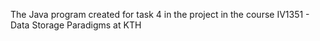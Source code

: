 
The Java program created for task 4 in the project in the course IV1351 - Data Storage Paradigms at KTH
